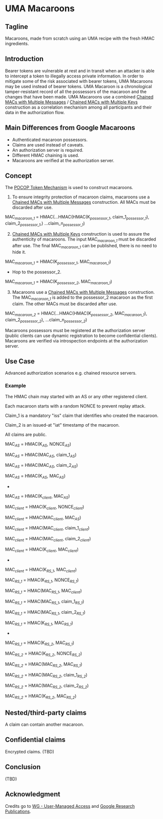 # UMA Macaroons

## Tagline

Macaroons, made from scratch using an UMA recipe with the fresh HMAC ingredients.

## Introduction

Bearer tokens are vulnerable at rest and in transit when an attacker is able to intercept a token to illegally access private information. In order to mitigate some of the risk associated with bearer tokens, UMA Macaroons may be used instead of bearer tokens. UMA Macaroon is a chronological tamper-resistant record of all the possessors of the macaroon and the changes that have been made. UMA Macaroons use a combined [Chained MACs with Multiple Messages][4] / [Chained MACs with Multiple Keys][5] construction as a correlation mechanism among all participants and their data in the authorization flow.

## Main Differences from Google Macaroons

* Authenticated macaroon possessors.
* Claims are used instead of caveats.
* An authorization server is required.
* Different HMAC chaining is used.
* Macaroons are verified at the authorization server.

## Concept

The [POCOP Token Mechanism][6] is used to construct macaroons.

1. To ensure integrity protection of macaroon claims, macaroons use a [Chained MACs with Multiple Messages][4] construction. All MACs must be discarded after use.

MAC<sub><i>macaroon_1</i></sub> = HMAC(...HMAC(HMAC(K<sub><i>possessor_1</i></sub>, claim_1<sub><i>possessor_1</i></sub>), claim_2<sub><i>possessor_1</i></sub>,) ...claim_n<sub><i>possessor_1</i></sub>)

2. [Chained MACs with Multiple Keys][5] construction is used to assure the authenticity of macaroons. The input MAC<sub><i>macaroon_1</i></sub> must be discarded after use. The final MAC<sub><i>macaroon_1</i></sub> can be published, there is no need to hide it.

MAC<sub><i>macaroon_1</i></sub> = HMAC(K<sub><i>possessor_1</i></sub>, MAC<sub><i>macaroon_1</i></sub>)

- Hop to the possessor_2.

MAC<sub><i>macaroon_1</i></sub> = HMAC(K<sub><i>possessor_2</i></sub>, MAC<sub><i>macaroon_1</i></sub>)

3. Macaroons use a [Chained MACs with Multiple Messages][4] construction. The MAC<sub><i>macaroon_1</i></sub> is added to the possessor_2 macaroon as the first claim. The other MACs must be discarded after use.

MAC<sub><i>macaroon_2</i></sub> = HMAC(...HMAC(HMAC(K<sub><i>possessor_2</i></sub>, MAC<sub><i>macaroon_1</i></sub>), claim_2<sub><i>possessor_2</i></sub>), ...claim_n<sub><i>possessor_2</i></sub>)

Macaroons possessors must be registered at the authorization server (public clients can use dynamic registration to become confidential clients). Macaroons are verified via introspection endpoints at the authorization server.

## Use Case

Advanced authorization scenarios e.g. chained resource servers. 

### Example


The HMAC chain may started with an AS or any other registered client.

Each macaroon starts with a random NONCE to prevent replay attack.

Claim_1 is a mandatory "iss" claim that identifies who created the macaroon.

Claim_2 is an issued-at "iat" timestamp of the macaroon.

All claims are public.


MAC<sub><i>AS</i></sub> = HMAC(K<sub><i>AS</i></sub>, NONCE<sub><i>AS</i></sub>)

MAC<sub><i>AS</i></sub> = HMAC(MAC<sub><i>AS</i></sub>, claim_1<sub><i>AS</i></sub>)

MAC<sub><i>AS</i></sub> = HMAC(MAC<sub><i>AS</i></sub>, claim_2<sub><i>AS</i></sub>)

MAC<sub><i>AS</i></sub> = HMAC(K<sub><i>AS</i></sub>, MAC<sub><i>AS</i></sub>)

-

MAC<sub><i>AS</i></sub> = HMAC(K<sub><i>client</i></sub>, MAC<sub><i>AS</i></sub>)

MAC<sub><i>client</i></sub> = HMAC(K<sub><i>client</i></sub>, NONCE<sub><i>client</i></sub>)

MAC<sub><i>client</i></sub> = HMAC(MAC<sub><i>client</i></sub>, MAC<sub><i>AS</i></sub>)

MAC<sub><i>client</i></sub> = HMAC(MAC<sub><i>client</i></sub>, claim_1<sub><i>client</i></sub>)

MAC<sub><i>client</i></sub> = HMAC(MAC<sub><i>client</i></sub>, claim_2<sub><i>client</i></sub>)

MAC<sub><i>client</i></sub> = HMAC(K<sub><i>client</i></sub>, MAC<sub><i>client</i></sub>)

-

MAC<sub><i>client</i></sub> = HMAC(K<sub><i>RS_1</i></sub>, MAC<sub><i>client</i></sub>)

MAC<sub><i>RS_1</i></sub> = HMAC(K<sub><i>RS_1</i></sub>, NONCE<sub><i>RS_1</i></sub>)

MAC<sub><i>RS_1</i></sub> = HMAC(MAC<sub><i>RS_1</i></sub>, MAC<sub><i>client</i></sub>)

MAC<sub><i>RS_1</i></sub> = HMAC(MAC<sub><i>RS_1</i></sub>, claim_1<sub><i>RS_1</i></sub>)

MAC<sub><i>RS_1</i></sub> = HMAC(MAC<sub><i>RS_1</i></sub>, claim_2<sub><i>RS_1</i></sub>)

MAC<sub><i>RS_1</i></sub> = HMAC(K<sub><i>RS_1</i></sub>, MAC<sub><i>RS_1</i></sub>)

-

MAC<sub><i>RS_1</i></sub> = HMAC(K<sub><i>RS_2</i></sub>, MAC<sub><i>RS_1</i></sub>)

MAC<sub><i>RS_2</i></sub> = HMAC(K<sub><i>RS_2</i></sub>, NONCE<sub><i>RS_2</i></sub>)

MAC<sub><i>RS_2</i></sub> = HMAC(MAC<sub><i>RS_2</i></sub>, MAC<sub><i>RS_1</i></sub>)

MAC<sub><i>RS_2</i></sub> = HMAC(MAC<sub><i>RS_2</i></sub>, claim_1<sub><i>RS_2</i></sub>)

MAC<sub><i>RS_2</i></sub> = HMAC(MAC<sub><i>RS_2</i></sub>, claim_2<sub><i>RS_2</i></sub>)

MAC<sub><i>RS_2</i></sub> = HMAC(K<sub><i>RS_2</i></sub>, MAC<sub><i>RS_2</i></sub>)


## Nested/third-party claims

A claim can contain another macaroon.

## Confidential claims

Encrypted claims. (TBD)

## Conclusion

(TBD)

## Acknowledgment

Credits go to [WG - User-Managed Access][1] and [Google Research Publications][2].

[1]: https://kantarainitiative.org/confluence/display/uma/Home
[2]: https://research.google/pubs/pub41892/
[3]: https://github.com/umalabs/uma-pocop-tokens
[4]: https://github.com/umalabs/uma-pocop-tokens#chained-macs-with-multiple-messages
[5]: https://github.com/umalabs/uma-pocop-tokens#chained-macs-with-multiple-keys
[6]: https://github.com/umalabs/uma-pocop-tokens#pocop-token-mechanism
